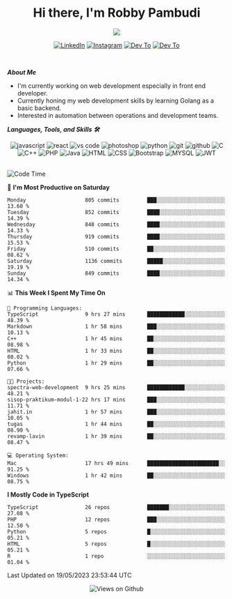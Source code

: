 <div align="center">
   <h1>Hi there, I'm Robby Pambudi </h1>

<img src="https://pronoun.cyou/x/y?subject=He&object=Him&height=20"> 
</div>

<p align='center'>
   <a href="https://www.linkedin.com/in/robbypambudi" target="_blank"><img src="https://img.shields.io/badge/LinkedIn-0077B5?style=for-the-badge&logo=linkedin&logoColor=white" alt="LinkedIn"></a>
   <a href="https://www.instagram.com/robbypambudi" target="_blank"><img src="https://img.shields.io/badge/Instagram-E4405F?style=for-the-badge&logo=instagram&logoColor=white" alt="Instagram"></a>
   <a href="https://dev.to/robbypambudi" target="_blank"><img src="https://img.shields.io/badge/dev.to-0A0A0A?style=for-the-badge&logo=dev.to&logoColor=white" alt="Dev To"></a>
   <a href="https://www.facebook.com/robbyulungpambudi" target="_blank"><img src="https://img.shields.io/badge/Facebook-1877F2?style=for-the-badge&logo=facebook&logoColor=white" alt="Dev To"></a>

</p> <p>
<br>
   
***About Me***
   
- I'm currently working on web development especially in front end developer.
- Currently honing my web development skills by learning Golang as a basic backend.
- Interested in automation between operations and development teams.
 
   
***Languages, Tools, and Skills 🛠***

   <div align="center">
   <img src="https://img.shields.io/badge/JavaScript-F7DF1E?style=for-the-badge&logo=javascript&logoColor=black" alt="javascript" />
      <img src="https://img.shields.io/badge/React-61DAFB?style=for-the-badge&logo=react&logoColor=black" alt="react" />
      <img src="https://img.shields.io/badge/vs%20code-007ACC?style=for-the-badge&logo=visual%20studio%20code&logoColor=white" alt="vs code" />
      <img src="https://img.shields.io/badge/adobe%20photoshop-31A8FF?style=for-the-badge&logo=adobe%20photoshop&logoColor=white" alt="photoshop" />
      <img src="https://img.shields.io/badge/python-3776AB?style=for-the-badge&logo=python&logoColor=white" alt="python" />
      <img src="https://img.shields.io/badge/Git-F05032?style=for-the-badge&logo=git&logoColor=white" alt="git" />
      <img src="https://img.shields.io/badge/GitHub-100000?style=for-the-badge&logo=github&logoColor=white" alt="github" />
      <img src="https://img.shields.io/badge/c-%2300599C.svg?style=for-the-badge&logo=c&logoColor=white" alt="C" />
      <img src="https://img.shields.io/badge/c++-%2300599C.svg?style=for-the-badge&logo=c%2B%2B&logoColor=white" alt="C++" />   
      <img src="https://img.shields.io/badge/PHP-777BB4?style=for-the-badge&logo=php&logoColor=white" alt="PHP" />
      <img src="https://img.shields.io/badge/Java-ED8B00?style=for-the-badge&logo=java&logoColor=white" alt="Java"/>
      <img src="https://img.shields.io/badge/HTML5-E34F26?style=for-the-badge&logo=html5&logoColor=white" alt="HTML" />
      <img src="https://img.shields.io/badge/CSS-239120?&style=for-the-badge&logo=css3&logoColor=white" alt ="CSS" />
      <img src="https://img.shields.io/badge/Bootstrap-563D7C?style=for-the-badge&logo=bootstrap&logoColor=white" alt="Bootstrap" />
      <img src="https://img.shields.io/badge/MySQL-00000F?style=for-the-badge&logo=mysql&logoColor=white" alt="MYSQL" />
      <img src="https://img.shields.io/badge/json%20web%20tokens-323330?style=for-the-badge&logo=json-web-tokens&logoColor=pink" alt="JWT" />
      
   </div><br>
   
<!--START_SECTION:waka-->
![Code Time](http://img.shields.io/badge/Code%20Time-715%20hrs%2024%20mins-blue)

📅 **I'm Most Productive on Saturday** 

```text
Monday                   805 commits         ███░░░░░░░░░░░░░░░░░░░░░░   13.60 % 
Tuesday                  852 commits         ████░░░░░░░░░░░░░░░░░░░░░   14.39 % 
Wednesday                848 commits         ████░░░░░░░░░░░░░░░░░░░░░   14.33 % 
Thursday                 919 commits         ████░░░░░░░░░░░░░░░░░░░░░   15.53 % 
Friday                   510 commits         ██░░░░░░░░░░░░░░░░░░░░░░░   08.62 % 
Saturday                 1136 commits        █████░░░░░░░░░░░░░░░░░░░░   19.19 % 
Sunday                   849 commits         ████░░░░░░░░░░░░░░░░░░░░░   14.34 % 
```


📊 **This Week I Spent My Time On** 

```text
💬 Programming Languages: 
TypeScript               9 hrs 27 mins       ████████████░░░░░░░░░░░░░   48.39 % 
Markdown                 1 hr 58 mins        ███░░░░░░░░░░░░░░░░░░░░░░   10.13 % 
C++                      1 hr 45 mins        ██░░░░░░░░░░░░░░░░░░░░░░░   08.98 % 
HTML                     1 hr 33 mins        ██░░░░░░░░░░░░░░░░░░░░░░░   08.02 % 
Python                   1 hr 29 mins        ██░░░░░░░░░░░░░░░░░░░░░░░   07.66 % 

🐱‍💻 Projects: 
spectra-web-development  9 hrs 25 mins       ████████████░░░░░░░░░░░░░   48.21 % 
sisop-praktikum-modul-1-22 hrs 17 mins       ███░░░░░░░░░░░░░░░░░░░░░░   11.71 % 
jahit.in                 1 hr 57 mins        ███░░░░░░░░░░░░░░░░░░░░░░   10.05 % 
tugas                    1 hr 44 mins        ██░░░░░░░░░░░░░░░░░░░░░░░   08.90 % 
revamp-lavin             1 hr 39 mins        ██░░░░░░░░░░░░░░░░░░░░░░░   08.47 % 

💻 Operating System: 
Mac                      17 hrs 49 mins      ███████████████████████░░   91.25 % 
Windows                  1 hr 42 mins        ██░░░░░░░░░░░░░░░░░░░░░░░   08.75 % 
```

**I Mostly Code in TypeScript** 

```text
TypeScript               26 repos            ███████░░░░░░░░░░░░░░░░░░   27.08 % 
PHP                      12 repos            ███░░░░░░░░░░░░░░░░░░░░░░   12.50 % 
Python                   5 repos             █░░░░░░░░░░░░░░░░░░░░░░░░   05.21 % 
HTML                     5 repos             █░░░░░░░░░░░░░░░░░░░░░░░░   05.21 % 
R                        1 repo              ░░░░░░░░░░░░░░░░░░░░░░░░░   01.04 % 
```




 Last Updated on 19/05/2023 23:53:44 UTC
<!--END_SECTION:waka-->

<div align="center">
<img src="https://komarev.com/ghpvc/?username=robbypambudi&color=green" alt="Views on Github" />
</div>

